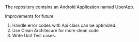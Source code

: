 The repository contains an Android Application named UberApp. 

Improvements for future

1. Handle error codes with Api class can be optimized.
2. Use Clean Architecure for more clean code
3. Write Unit Test cases.
